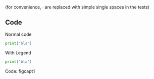 (for convenience, · are replaced with
simple single spaces in the tests)

## Code

Normal code

```python
print('bla')
```

With Legend

```python
print('bla')
```
Code: figcapt1

